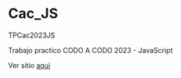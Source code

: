 # Cac_JS
TPCac2023JS

Trabajo practico CODO A CODO 2023 - JavaScript

Ver sitio [aqui](https://4l3x1sdc.github.io/Cac_JS/)
